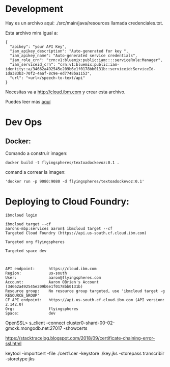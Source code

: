 # Development
Hay es un archivo aquí: ./src/main/java/resources llamada credenciales.txt. 


Esta archivo mira igual a:
```
{
  "apikey": "your API Key",
  "iam_apikey_description": "Auto-generated for key ",
  "iam_apikey_name": "Auto-generated service credentials",
  "iam_role_crn": "crn:v1:bluemix:public:iam::::serviceRole:Manager",
  "iam_serviceid_crn": "crn:v1:bluemix:public:iam-identity::a/34662a492545e209b6e1f0178bb0131b::serviceid:ServiceId-1da383b3-70f2-4aaf-8c9e-ed7748ba1153",
  "url": "<url>/speech-to-text/api"
}
```
Necesitas va a http://cloud.ibm.com y crear esta archivo.

Puedes leer más [aquí](../README.md)

# Dev Ops
## Docker:
Comando a construir imagen:
```
docker build -t flyingspheres/textoadockevoz:0.1 .
```
comand a correar la imagen:
```
'docker run -p 9080:9080 -d flyingspheres/textoadockevoz:0.1'
```


# Deploying to Cloud Foundry:
```
ibmcloud login

ibmcloud target --cf
aarons-mbp:services aaron$ ibmcloud target --cf
Targeted Cloud Foundry (https://api.us-south.cf.cloud.ibm.com)

Targeted org flyingspheres

Targeted space dev


                      
API endpoint:      https://cloud.ibm.com   
Region:            us-south   
User:              aaron@flyingspheres.com   
Account:           Aaron OBrien's Account (34662a492545e209b6e1f0178bb0131b)   
Resource group:    No resource group targeted, use 'ibmcloud target -g RESOURCE_GROUP'   
CF API endpoint:   https://api.us-south.cf.cloud.ibm.com (API version: 2.142.0)   
Org:               flyingspheres   
Space:             dev   

```

OpenSSL> s_client -connect cluster0-shard-00-02-gmcxk.mongodb.net:27017 -showcerts

https://stacktracelog.blogspot.com/2018/09/certificate-chaining-error-ssl.html

keytool -importcert -file ./cert1.cer -keystore ./key.jks -storepass transcribir -storetype jks